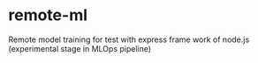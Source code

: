 # remote-ml
Remote model training for test with express frame work of node.js (experimental stage in MLOps pipeline)
